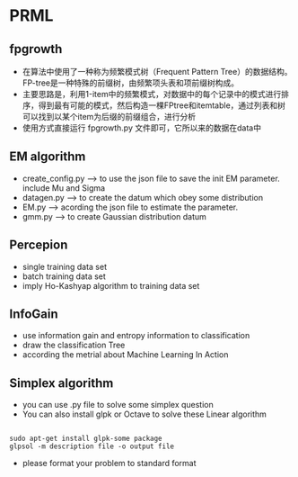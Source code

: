 # PRML
## fpgrowth
* 在算法中使用了一种称为频繁模式树（Frequent Pattern Tree）的数据结构。FP-tree是一种特殊的前缀树，由频繁项头表和项前缀树构成。
* 主要思路是，利用1-item中的频繁模式，对数据中的每个记录中的模式进行排序，得到最有可能的模式，然后构造一棵FPtree和itemtable，通过列表和树可以找到以某个item为后缀的前缀组合，进行分析
* 使用方式直接运行 fpgrowth.py 文件即可，它所以来的数据在data中

## EM algorithm  
* create_config.py --> to use the json file to save the init EM parameter. include Mu and Sigma  
* datagen.py --> to create the datum which obey some distribution  
* EM.py --> acording the json file to estimate the parameter.
* gmm.py --> to create Gaussian distribution datum

## Percepion  
* single training data set  
* batch training data set  
* imply Ho-Kashyap algorithm to training data set  

## InfoGain  
* use information gain and entropy information to classification  
* draw the classification Tree  
* according the metrial about Machine Learning In Action  

## Simplex algorithm  
* you can use .py file to solve some simplex question  
* You can also install glpk or Octave to solve these Linear algorithm  

<code>
sudo apt-get install glpk-some package  
glpsol -m description file -o output file 
</code>

* please format your problem to standard format  
